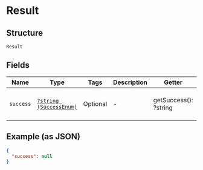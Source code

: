 
# Result

## Structure

`Result`

## Fields

| Name | Type | Tags | Description | Getter | Setter |
|  --- | --- | --- | --- | --- | --- |
| `success` | [`?string (SuccessEnum)`](../../doc/models/success-enum.md) | Optional | - | getSuccess(): ?string | setSuccess(?string success): void |

## Example (as JSON)

```json
{
  "success": null
}
```

